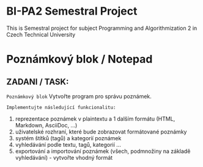# BI-PA2 Semestral Project

This is Semestral project for subject Programming and Algorithmization 2 in Сzech Technical University 

# Poznámkový blok / Notepad

## ZADANI / TASK:

`Poznámkový blok`
Vytvořte program pro správu poznámek.

`Implementujte následující funkcionalitu:`
1. reprezentace poznámek v plaintextu a 1 dalším formátu (HTML, Markdown, AsciiDoc, ...)
2. uživatelské rozhraní, které bude zobrazovat formátované poznámky
3. systém štítků (tagů) a kategorií poznámek
4. vyhledávání podle textu, tagů, kategorií ...
5. exportování a importování poznámek (všech, podmnožiny na základě vyhledávání) - vytvořte vhodný formát

